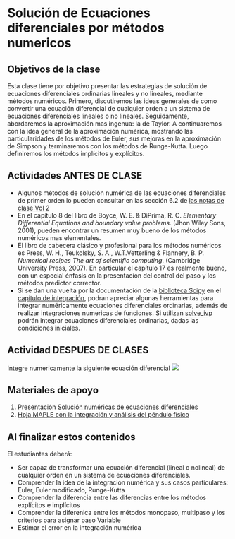 # Solución de Ecuaciones diferenciales por métodos numericos

## Objetivos de la clase
Esta clase tiene por objetivo presentar las estrategias de solución de ecuaciones diferenciales ordinarias lineales y no lineales, mediante métodos numéricos. Primero, discutiremos las ideas generales de como convertir una ecuación diferencial de cualquier orden a un sistema de ecuaciones diferenciales lineales o no lineales. Seguidamente, abordaremos la aproximación mas ingenua: la de Taylor.  A continuaremos con la idea general de la aproximación numérica, mostrando las particularidades de los métodos de Euler, sus mejoras en la aproximación de Simpson y terminaremos con los métodos de Runge-Kutta. Luego definiremos los métodos implícitos y explícitos.

## Actividades ANTES DE CLASE
   + Algunos métodos de solución numérica de las ecuaciones diferenciales de primer orden lo pueden consultar en las sección 6.2 de [las notas de clase Vol 2](https://github.com/nunezluis/MisCursos/blob/main/MisMateriales/LibrosCapitulos/VolumenDOS.pdf)
   + En el capítulo 8 del libro de Boyce, W. E. & DiPrima, R. C. *Elementary Differential Equations and boundary value problems*. (Jhon Wiley Sons, 2001), pueden encontrar un resumen muy bueno de los métodos numéricos mas elementales.
   + El libro de cabecera clásico y profesional para los métodos numéricos es Press, W. H., Teukolsky, S. A., W.T.Vetterling & Flannery, B. P. *Numerical recipes The art of scientific computing*. (Cambridge University Press, 2007). En particular el capítulo 17 es realmente bueno, con un especial énfasis en la presentación del control del paso y los métodos predictor corrector.
   + Si se dan una vuelta por la documentación de la [biblioteca Scipy](https://docs.scipy.org/doc/scipy/tutorial/index.html) en el [capítulo de integración](https://docs.scipy.org/doc/scipy/reference/integrate.html), podran apreciar algunas herramientas para integrar numéricamente ecuaciones diferenciales ordinarias, además de realizar integraciones numericas de funciones. Si utilizan [solve_ivp](https://docs.scipy.org/doc/scipy/reference/generated/scipy.integrate.solve_ivp.html#scipy.integrate.solve_ivp) podrán integrar ecuaciones diferenciales ordinarias, dadas las condiciones iniciales.


## Actividad DESPUES DE CLASES
Integre numericamente la siguiente ecuación diferencial 
<img src="https://render.githubusercontent.com/render/math?math=\frac{{\rm d} y(x)}{{\rm d}x}} +200\, y(x)^{2} +x +1=0">


## Materiales de apoyo
   1. Presentación [Solución numéricas de ecuaciones diferenciales](https://github.com/nunezluis/MisCursos/blob/main/MisMateriales/Presentaciones/M2_3_3EcDifNumericas.pdf)
   2. [Hoja MAPLE con la integración y análisis del péndulo físico](https://htmlpreview.github.io/?https://github.com/nunezluis/MisCursos/blob/main/MisMateriales/ProgramasScripts/Pendulo/EjemPenduloFisico1.html)


## Al finalizar estos contenidos
El estudiantes deberá:
  + Ser capaz de transformar una ecuación diferencial (lineal o nolineal) de cualquier orden en un sistema de ecuaciones diferenciales.
  + Comprender la idea de la integración numérica y sus casos particulares: Euler, Euler modificado, Runge-Kutta
  + Comprender la diferencia entre las diferencias entre los métodos explícitos e implícitos
  + Comprender la diferenica entre los métodos monopaso, multipaso y los criterios para asignar paso Variable
  + Estimar el error en la integración numérica
